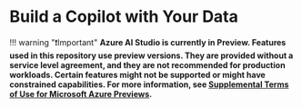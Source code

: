 # Build a Copilot with Your Data 

!!! warning "❗Important"
    **Azure AI Studio is currently in Preview. Features used in this repository use preview versions. They are provided without a service level agreement, and they are not recommended for production workloads. Certain features might not be supported or might have constrained capabilities. For more information, see [Supplemental Terms of Use for Microsoft Azure Previews](https://azure.microsoft.com/en-us/support/legal/preview-supplemental-terms/).**

